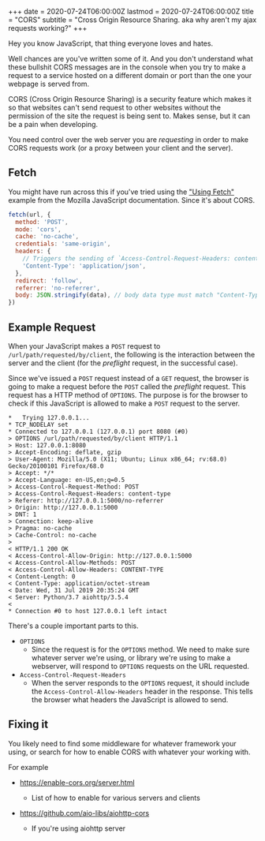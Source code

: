 +++
date = 2020-07-24T06:00:00Z
lastmod = 2020-07-24T06:00:00Z
title = "CORS"
subtitle = "Cross Origin Resource Sharing. aka why aren't my ajax requests working?"
+++

Hey you know JavaScript, that thing everyone loves and hates.

Well chances are you've written some of it. And you don't understand what these
bullshit CORS messages are in the console when you try to make a request to a
service hosted on a different domain or port than the one your webpage is served
from.

CORS (Cross Origin Resource Sharing) is a security feature which makes it so
that websites can't send request to other websites without the permission of the
site the request is being sent to. Makes sense, but it can be a pain when
developing.

You need control over the web server you are *requesting* in order to make CORS
requests work (or a proxy between your client and the server).

## Fetch

You might have run across this if you've tried using the
["Using Fetch"](https://developer.mozilla.org/en-US/docs/Web/API/Fetch_API/Using_Fetch)
example from the Mozilla JavaScript documentation. Since it's about CORS.

```javascript
fetch(url, {
  method: 'POST',
  mode: 'cors',
  cache: 'no-cache',
  credentials: 'same-origin',
  headers: {
    // Triggers the sending of `Access-Control-Request-Headers: content-type`
    'Content-Type': 'application/json',
  },
  redirect: 'follow',
  referrer: 'no-referrer',
  body: JSON.stringify(data), // body data type must match "Content-Type" header
})
```

## Example Request

When your JavaScript makes a `POST` request to `/url/path/requested/by/client`,
the following is the interaction between the server and the client (for the
*preflight* request, in the successful case).

Since we've issued a `POST` request instead of a `GET` request, the browser is
going to make a request before the `POST` called the *preflight* request. This
request has a HTTP method of `OPTIONS`. The purpose is for the browser to check
if this JavaScript is allowed to make a `POST` request to the server.

```
*   Trying 127.0.0.1...
* TCP_NODELAY set
* Connected to 127.0.0.1 (127.0.0.1) port 8080 (#0)
> OPTIONS /url/path/requested/by/client HTTP/1.1
> Host: 127.0.0.1:8080
> Accept-Encoding: deflate, gzip
> User-Agent: Mozilla/5.0 (X11; Ubuntu; Linux x86_64; rv:68.0) Gecko/20100101 Firefox/68.0
> Accept: */*
> Accept-Language: en-US,en;q=0.5
> Access-Control-Request-Method: POST
> Access-Control-Request-Headers: content-type
> Referer: http://127.0.0.1:5000/no-referrer
> Origin: http://127.0.0.1:5000
> DNT: 1
> Connection: keep-alive
> Pragma: no-cache
> Cache-Control: no-cache
> 
< HTTP/1.1 200 OK
< Access-Control-Allow-Origin: http://127.0.0.1:5000
< Access-Control-Allow-Methods: POST
< Access-Control-Allow-Headers: CONTENT-TYPE
< Content-Length: 0
< Content-Type: application/octet-stream
< Date: Wed, 31 Jul 2019 20:35:24 GMT
< Server: Python/3.7 aiohttp/3.5.4
< 
* Connection #0 to host 127.0.0.1 left intact
```

There's a couple important parts to this.

- `OPTIONS`
  - Since the request is for the `OPTIONS` method. We need to make sure whatever
    server we're using, or library we're using to make a webserver, will respond
    to `OPTIONS` requests on the URL requested.
- `Access-Control-Request-Headers`
  - When the server responds to the `OPTIONS` request, it should include the
    `Access-Control-Allow-Headers` header in the response. This tells the
    browser what headers the JavaScript is allowed to send.

## Fixing it

You likely need to find some middleware for whatever framework your using, or
search for how to enable CORS with whatever your working with.

For example

- https://enable-cors.org/server.html

  - List of how to enable for various servers and clients

- https://github.com/aio-libs/aiohttp-cors

  - If you're using aiohttp server

